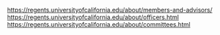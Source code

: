 https://regents.universityofcalifornia.edu/about/members-and-advisors/
https://regents.universityofcalifornia.edu/about/officers.html
https://regents.universityofcalifornia.edu/about/committees.html
